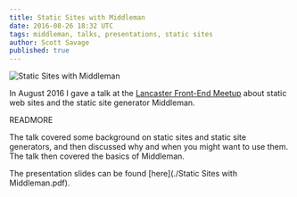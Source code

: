 ```yaml
---
title: Static Sites with Middleman
date: 2016-08-26 18:32 UTC
tags: middleman, talks, presentations, static sites
author: Scott Savage
published: true
---
```


![Static Sites with Middleman](/images/static_sites_with_middleman.png "Static
Sites with Middleman")

In August 2016 I gave a talk at the [Lancaster Front-End
Meetup](http://www.meetup.com/lancaster-front-end/) about static web sites and
the static site generator Middleman.  

READMORE

The talk covered some background on static
sites and static site generators, and then discussed why and when you might want
to use them.  The talk then covered the basics of Middleman.  

The presentation slides can be found [here](./Static Sites with Middleman.pdf).

